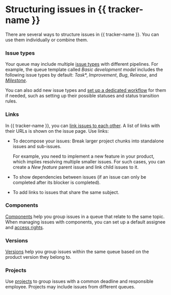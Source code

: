 # Structuring issues in {{ tracker-name }}

There are several ways to structure issues in {{ tracker-name }}. You can use them individually or combine them.

### Issue types

Your queue may include multiple [issue types](manager/add-ticket-type.md) with different pipelines. For example, the queue template called *Basic development model* includes the following issue types by default: *Task**, *Improvement*, *Bug*, *Release*, and [*Milestone*](manager/milestones.md).

You can also add new issue types and [set up a dedicated workflow](manager/add-workflow.md) for them if needed, such as setting up their possible statuses and status transition rules.

### Links

In {{ tracker-name }}, you can [link issues to each other](user/ticket-links.md). A list of links with their URLs is shown on the issue page. Use links:

- To decompose your issues: Break larger project chunks into standalone issues and sub-issues.

   For example, you need to implement a new feature in your product, which implies resolving multiple smaller issues. For such cases, you can create a *New feature* parent issue and link child issues to it.

- To show dependencies between issues (if an issue can only be completed after its blocker is completed).

- To add links to issues that share the same subject.

### Components

[Components](manager/components.md) help you group issues in a queue that relate to the same topic. When managing issues with components, you can set up a default assignee and [access rights](manager/queue-access.md#access-components).

### Versions

[Versions](manager/versions.md) help you group issues within the same queue based on the product version they belong to.

### Projects

Use [projects](manager/project-new.md) to group issues with a common deadline and responsible employee. Projects may include issues from different queues.